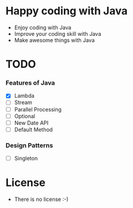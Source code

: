 # Happy coding with Java
- Enjoy coding with Java
- Improve your coding skill with Java
- Make awesome things with Java

# TODO
### Features of Java
  - [x] Lambda
  - [ ] Stream
  - [ ] Parallel Processing
  - [ ] Optional
  - [ ] New Date API
  - [ ] Default Method
  
### Design Patterns
  - [ ] Singleton
  
# License
- There is no license :-)